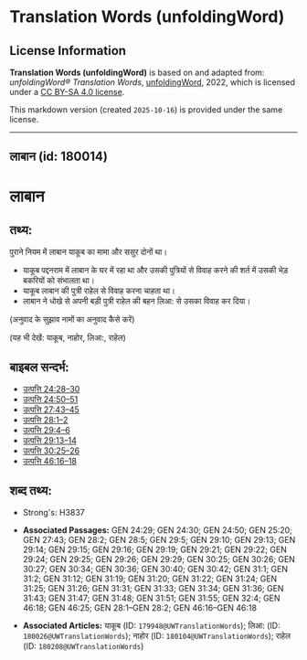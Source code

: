 # Translation Words (unfoldingWord)

## License Information

**Translation Words (unfoldingWord)** is based on and adapted from: _unfoldingWord® Translation Words_, [unfoldingWord](https://unfoldingword.org/utw), 2022, which is licensed under a [CC BY-SA 4.0 license](https://creativecommons.org/licenses/by-sa/4.0/legalcode.en).

This markdown version (created `2025-10-16`) is provided under the same license.



--------------------------------

## लाबान (id: 180014)

लाबान
=====

तथ्य:
-----

पुराने नियम में लाबान याकूब का मामा और ससुर दोनों था।

* याकूब पद्दनराम में लाबान के घर में रहा था और उसकी पुत्रियों से विवाह करने की शर्त में उसकी भेड़ बकरियों को संभालता था।
* याकूब लाबान की पुत्री राहेल से विवाह करना चाहता था।
* लाबान ने धोखे से अपनी बड़ी पुत्री राहेल की बहन लिआ: से उसका विवाह कर दिया।

(अनुवाद के सुझाव नामों का अनुवाद कैसे करें)

(यह भी देखें: याकूब, नाहोर, लिआ:, राहेल)

बाइबल सन्दर्भ:
--------------

* [उत्पत्ति 24:28–30](https://ref.ly/Gen24:28-Gen24:30)
* [उत्पत्ति 24:50–51](https://ref.ly/Gen24:50-Gen24:51)
* [उत्पत्ति 27:43–45](https://ref.ly/Gen27:43-Gen27:45)
* [उत्पत्ति 28:1–2](https://ref.ly/Gen28:1-Gen28:2)
* [उत्पत्ति 29:4–6](https://ref.ly/Gen29:4-Gen29:6)
* [उत्पत्ति 29:13–14](https://ref.ly/Gen29:13-Gen29:14)
* [उत्पत्ति 30:25–26](https://ref.ly/Gen30:25-Gen30:26)
* [उत्पत्ति 46:16–18](https://ref.ly/Gen46:16-Gen46:18)

शब्द तथ्य:
----------

* Strong's: H3837

* **Associated Passages:** GEN 24:29; GEN 24:30; GEN 24:50; GEN 25:20; GEN 27:43; GEN 28:2; GEN 28:5; GEN 29:5; GEN 29:10; GEN 29:13; GEN 29:14; GEN 29:15; GEN 29:16; GEN 29:19; GEN 29:21; GEN 29:22; GEN 29:24; GEN 29:25; GEN 29:26; GEN 29:29; GEN 30:25; GEN 30:26; GEN 30:27; GEN 30:34; GEN 30:36; GEN 30:40; GEN 30:42; GEN 31:1; GEN 31:2; GEN 31:12; GEN 31:19; GEN 31:20; GEN 31:22; GEN 31:24; GEN 31:25; GEN 31:26; GEN 31:31; GEN 31:33; GEN 31:34; GEN 31:36; GEN 31:43; GEN 31:47; GEN 31:48; GEN 31:51; GEN 31:55; GEN 32:4; GEN 46:18; GEN 46:25; GEN 28:1–GEN 28:2; GEN 46:16–GEN 46:18
* **Associated Articles:** याकूब (ID: `179948@UWTranslationWords`); लिआ: (ID: `180026@UWTranslationWords`); नाहोर (ID: `180104@UWTranslationWords`); राहेल (ID: `180208@UWTranslationWords`)

